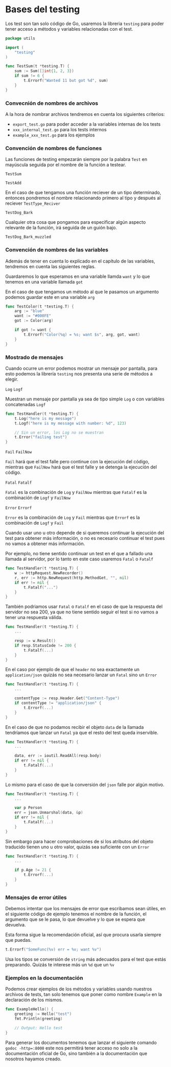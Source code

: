 # Bases del testing

Los test son tan solo código de Go, usaremos la libreria `testing` para poder tener acceso a métodos y variables relacionadas con el test.

```go
package utils

import (
	"testing"
)

func TestSum(t *testing.T) {
	sum := Sum([]int{1, 2, 3})
	if sum != 6 {
		t.Errorf("Wanted 11 but got %d", sum)
	}
}
```

### Convecnión de nombres de archivos

A la hora de nombrar archivos tendremos en cuenta los siguientes criterios:

-   `export_test.go` para poder acceder a la variables internas de los tests
-   `xxx_internal_test.go` para los tests internos
-   `example_xxx_test.go` para los ejemplos

### Convención de nombres de funciones

Las funciones de testing empezarán siempre por la palabra `Test` en mayúscula seguida por el nombre de la función a testear.

`TestSum`

`TestAdd`

En el caso de que tengamos una función reciever de un tipo determinado, entonces pondremos el nombre relacionando primero al tipo y después al reciever `TestType_Reciver`

`TestDog_Bark`

Cualquier otra cosa que pongamos para especificar algún aspecto relevante de la función, irá seguida de un guión bajo.

`TestDog_Bark_muzzled`

### Convención de nombres de las variables

Además de tener en cuenta lo explicado en el capítulo de las variables, tendremos en cuenta las siguientes reglas.

Guardaremos lo que esperamos en una variable llamda `want` y lo que tenemos en una variable llamada `got`

En el caso de que tengamos un método al que le pasamos un argumento podemos guardar este en una variable `arg`

```go
func TestColor(t *testing.T) {
    arg := "blue"
    want := "#000FE"
    got := Color(arg)

    if got != want {
        t.Errorf("Color(%q) = %s; want $s", arg, got, want)
    }
}
```

### Mostrado de mensajes

Cuando ocurre un error podemos mostrar un mensaje por pantalla, para esto podemos la librería `testing` nos presenta una serie de métodos a elegir.

`Log` `Logf`

Muestran un mensaje por pantalla ya sea de tipo simple `Log` o con variables concatenadas `Logf`

```go
func TestHandler(t *testing.T) {
    t.Log("here is my message")
    t.Logf("here is my message with number: %d", 123)

    // Sin un error, los Log no se muestran
    t.Error("failing test")
}
```

`Fail` `FailNow`

`Fail` hará que el test falle pero continue con la ejecución del código, mientras que `FailNow` hará que el test falle y se detenga la ejecución del código.

`Fatal` `Fatalf`

`Fatal` es la combinación de `Log` y `FailNow` mientras que `Fatalf` es la combinación de `Logf` y `FailNow`

`Error` `Errorf`

`Error` es la combinación de `Log` y `Fail` mientras que `Errorf` es la combinación de `Logf` y `Fail`

Cuando usar uno u otro depende de si queremos continuar la ejecución del test para obtener más información, o no es necesario continuar el test pues no vamos a obtener más información.

Por ejemplo, no tiene sentido continuar un test en el que a fallado una llamada al servidor, por lo tanto en este caso usaremos `Fatal` o `Fatalf`

```go
func TestHandler(t *testing.T) {
    w := httpRequest.NewRecorder()
    r, err := http.NewRequest(http.MethodGet, "", nil)
    if err != nil {
        t.Fatalf("...")
    }
}
```

También podriamos usar `Fatal` o `Fatalf` en el caso de que la respuesta del servidor no sea 200, ya que no tiene sentido seguir el test si no vamos a tener una respuesta válida.

```go
func TestHandler(t *testing.T) {
    ...

    resp := w.Result()
    if resp.StatusCode != 200 {
        t.Fatalf(...)
    }
}
```

En el caso por ejemplo de que el `header` no sea exactamente un `application/json` quizás no sea necesario lanzar un `Fatal` sino un `Error`

```go
func TestHandler(t *testing.T) {
    ...

    contentType := resp.Header.Get("Content-Type")
    if contentType != "application/json" {
        t.Errorf(...)
    }
}
```

En el caso de que no podamos recibir el objeto `data` de la llamada tendríamos que lanzar un `Fatal` ya que el resto del test queda inservible.

```go
func TestHandler(t *testing.T) {
    ...

    data, err := ioutil.ReadAll(resp.body)
    if err != nil {
        t.Fatalf(...)
    }
}
```

Lo mismo para el caso de que la conversión del `json` falle por algún motivo.

```go
func TestHandler(t *testing.T) {
    ...

    var p Person
    err = json.Unmarshal(data, &p)
    if err != nil {
        t.Fatalf(...)
    }
}
```

Sin embargo para hacer comprobaciones de si los atributos del objeto traducido tienen uno u otro valor, quizás sea suficiente con un `Error`

```go
func TestHandler(t *testing.T) {
    ...

    if p.Age != 21 {
        t.Errorf(...)
    }
}
```

### Mensajes de error útiles

Debemos intentar que los mensajes de error que escribamos sean útiles, en el siguiente código de ejemplo tenemos el nombre de la función, el argumento que se le pasa, lo que devuelve y lo que se espera que devuelva.

Esta forma sigue la recomendación oficial, así que procura usarla siempre que puedas.

```go
t.Errorf("SomeFunc(%v) err = %v; want %v")
```

Usa los tipos se conversión de `string` más adecuados para el test que estás preparando. Quizás te interese más un `%d` que un `%v`

### Ejemplos en la documentación

Podemos crear ejemplos de los métodos y variables usando nuestros archivos de tests, tan solo tenemos que poner como nombre `Example` en la declaración de los mismos.

```go
func ExampleHello() {
	greeting := Hello("test")
	fmt.Println(greeting)

	// Output: Hello test
}
```

Para generar los documentos tenemos que lanzar el siguiente comando `godoc -http=:8000` este nos permitirá tener acceso no solo a la documentación oficial de Go, sino también a la documentación que nosotros hayamos creado.
